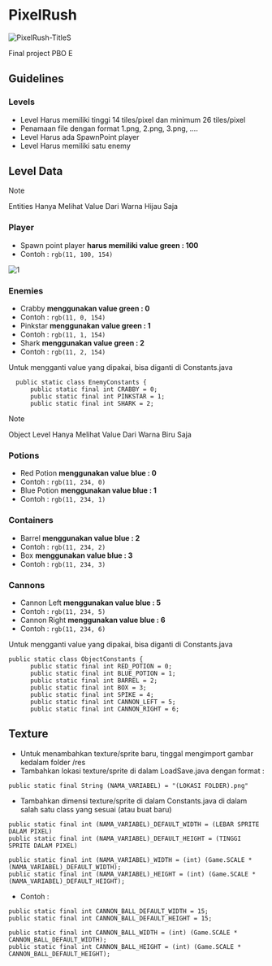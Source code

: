 # PixelRush
![PixelRush-TitleS](https://github.com/Floowen/JavaGame/assets/40651886/ba8c446b-afe1-44e3-bd2a-cb08bf600bcb)

Final project PBO E

## Guidelines
### Levels
-  Level Harus memiliki tinggi 14 tiles/pixel dan minimum 26 tiles/pixel
-  Penamaan file dengan format 1.png, 2.png, 3.png, ....
-  Level Harus ada SpawnPoint player
-  Level Harus memiliki satu enemy

## Level Data
> [!NOTE]
> Entities Hanya Melihat Value Dari Warna Hijau Saja
### Player
-  Spawn point player **harus memiliki value green : 100**
-  Contoh : `rgb(11, 100, 154)`

![1](https://github.com/Floowen/JavaGame/assets/40651886/21fc7124-8094-43b5-ae86-5834b918080e)

### Enemies
-  Crabby **menggunakan value green : 0**
-  Contoh : `rgb(11, 0, 154)`
-  Pinkstar **menggunakan value green : 1**
-  Contoh : `rgb(11, 1, 154)`
-  Shark **menggunakan value green : 2**
-  Contoh : `rgb(11, 2, 154)`

Untuk mengganti value yang dipakai, bisa diganti di Constants.java
  ```
	public static class EnemyConstants {
		public static final int CRABBY = 0;
		public static final int PINKSTAR = 1;
		public static final int SHARK = 2;
```

> [!NOTE]
> Object Level Hanya Melihat Value Dari Warna Biru Saja

### Potions
-  Red Potion **menggunakan value blue : 0**
-  Contoh : `rgb(11, 234, 0)`
-  Blue Potion **menggunakan value blue : 1**
-  Contoh : `rgb(11, 234, 1)`

### Containers
-  Barrel **menggunakan value blue : 2**
-  Contoh : `rgb(11, 234, 2)`
-  Box **menggunakan value blue : 3**
-  Contoh : `rgb(11, 234, 3)`

### Cannons
-  Cannon Left **menggunakan value blue : 5**
-  Contoh : `rgb(11, 234, 5)`
-  Cannon Right **menggunakan value blue : 6**
-  Contoh : `rgb(11, 234, 6)`

Untuk mengganti value yang dipakai, bisa diganti di Constants.java
  ```
public static class ObjectConstants {
		public static final int RED_POTION = 0;
		public static final int BLUE_POTION = 1;
		public static final int BARREL = 2;
		public static final int BOX = 3;
		public static final int SPIKE = 4;
		public static final int CANNON_LEFT = 5;
		public static final int CANNON_RIGHT = 6;
```

## Texture
-  Untuk menambahkan texture/sprite baru, tinggal mengimport gambar kedalam folder /res
-  Tambahkan lokasi texture/sprite di dalam LoadSave.java dengan format :
```
public static final String (NAMA_VARIABEL) = "(LOKASI FOLDER).png"
```
- Tambahkan dimensi texture/sprite di dalam Constants.java di dalam salah satu class yang sesuai (atau buat baru)
```
public static final int (NAMA_VARIABEL)_DEFAULT_WIDTH = (LEBAR SPRITE DALAM PIXEL)
public static final int (NAMA_VARIABEL)_DEFAULT_HEIGHT = (TINGGI SPRITE DALAM PIXEL)

public static final int (NAMA_VARIABEL)_WIDTH = (int) (Game.SCALE * (NAMA_VARIABEL)_DEFAULT_WIDTH);
public static final int (NAMA_VARIABEL)_HEIGHT = (int) (Game.SCALE * (NAMA_VARIABEL)_DEFAULT_HEIGHT);
```
-  Contoh :
 ```
public static final int CANNON_BALL_DEFAULT_WIDTH = 15;
public static final int CANNON_BALL_DEFAULT_HEIGHT = 15;

public static final int CANNON_BALL_WIDTH = (int) (Game.SCALE * CANNON_BALL_DEFAULT_WIDTH);
public static final int CANNON_BALL_HEIGHT = (int) (Game.SCALE * CANNON_BALL_DEFAULT_HEIGHT);
```
